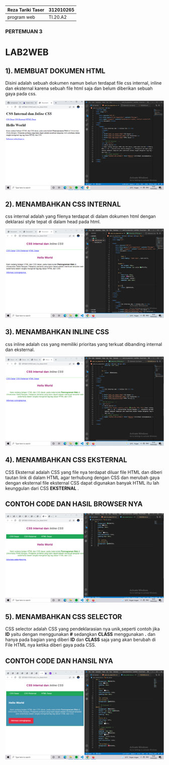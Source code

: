 |Reza Tariki Taser | 312010265 |
|------------------|-----------|
| program web      | TI.20.A2  |

### PERTEMUAN 3

# LAB2WEB

## 1). MEMBUAT DOKUMEN HTML

Disini adalah sebuah dokumen namun belun terdapat file css internal, inline dan eksternal karena sebuah file html saja dan belum diberikan sebuah gaya pada css.

![menambahkan_dokumen_html](img/Dokumen_HTML.png)


## 2). MENAMBAHKAN  CSS INTERNAL

css internal adalah yang filenya terdapat di dalam dokumen html dengan deklarasi style tepat di dalam head pada html.

![menambahkan_css_internal](img/Css_Internal.png)

## 3). MENAMBAHKAN INLINE CSS

css inline adalah css yang memiliki prioritas yang terkuat dibanding internal dan eksternal.

![menambahkan_inline_css](img/Css_Inline.png)

## 4). MENAMBAHKAN CSS EKSTERNAL

CSS Eksternal adalah CSS yang file nya terdapat diluar file HTML dan diberi tautan link di dalam HTML agar terhubung dengan CSS dan merubah gaya dengan eksternal file eksternal CSS dapat digunakan banyak HTML itu lah keunggulan dari CSS **EKSTERNAL** .

## CONTOH CODE DAN HASIL BROWSER NYA 

![menambahkan_css_eksternal](img/CSS_Eksternal.png)

## 5). MENAMBAHKAN CSS SELECTOR

CSS selector adalah CSS yang pendeklarasian nya unik,seperti contoh jika **ID** yaitu dengan menggunakan **#** sedangkan **CLASS** menggunakan **.** dan hanya pada bagian yang diberi **ID** dan **CLASS** saja yang akan berubah di File HTML nya ketika diberi gaya pada CSS.

## CONTOH CODE DAN HANSIL NYA

![menambahkan_CSS_Selector](img/CSS_Selector.png)